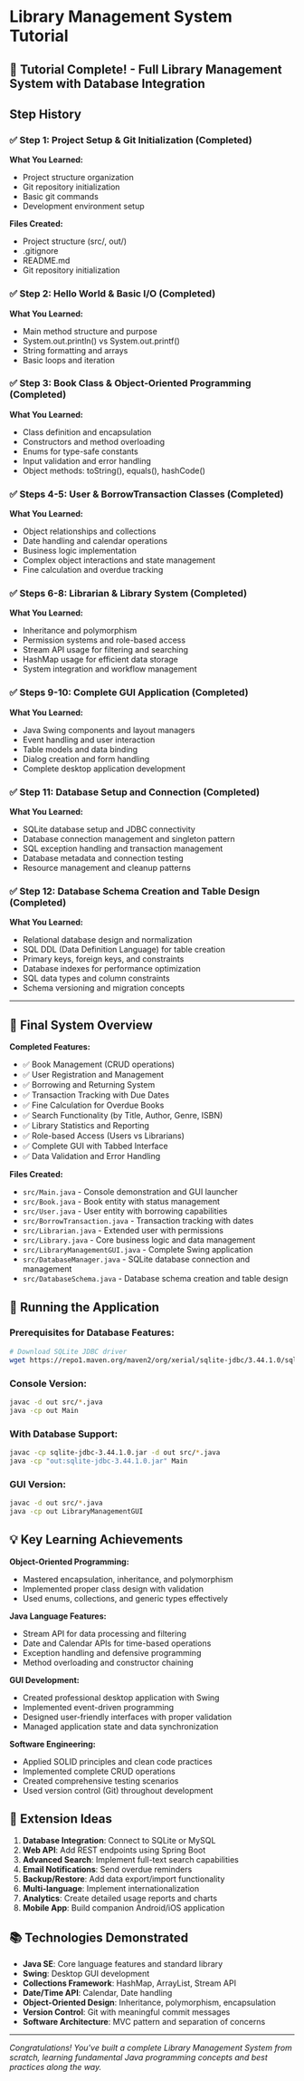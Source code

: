 # Library Management System Tutorial

## 🎉 Tutorial Complete! - Full Library Management System with Database Integration

## Step History

### ✅ Step 1: Project Setup & Git Initialization (Completed)

**What You Learned:**
- Project structure organization
- Git repository initialization  
- Basic git commands
- Development environment setup

**Files Created:**
- Project structure (src/, out/)
- .gitignore
- README.md
- Git repository initialization

### ✅ Step 2: Hello World & Basic I/O (Completed)

**What You Learned:**
- Main method structure and purpose
- System.out.println() vs System.out.printf()
- String formatting and arrays 
- Basic loops and iteration

### ✅ Step 3: Book Class & Object-Oriented Programming (Completed)

**What You Learned:**
- Class definition and encapsulation
- Constructors and method overloading
- Enums for type-safe constants
- Input validation and error handling
- Object methods: toString(), equals(), hashCode()

### ✅ Steps 4-5: User & BorrowTransaction Classes (Completed)

**What You Learned:**
- Object relationships and collections
- Date handling and calendar operations
- Business logic implementation
- Complex object interactions and state management
- Fine calculation and overdue tracking

### ✅ Steps 6-8: Librarian & Library System (Completed)

**What You Learned:**
- Inheritance and polymorphism
- Permission systems and role-based access
- Stream API usage for filtering and searching
- HashMap usage for efficient data storage
- System integration and workflow management

### ✅ Steps 9-10: Complete GUI Application (Completed)

**What You Learned:**
- Java Swing components and layout managers
- Event handling and user interaction
- Table models and data binding
- Dialog creation and form handling
- Complete desktop application development

### ✅ Step 11: Database Setup and Connection (Completed)

**What You Learned:**
- SQLite database setup and JDBC connectivity
- Database connection management and singleton pattern
- SQL exception handling and transaction management
- Database metadata and connection testing
- Resource management and cleanup patterns

### ✅ Step 12: Database Schema Creation and Table Design (Completed)

**What You Learned:**
- Relational database design and normalization
- SQL DDL (Data Definition Language) for table creation
- Primary keys, foreign keys, and constraints
- Database indexes for performance optimization
- SQL data types and column constraints
- Schema versioning and migration concepts

---

## 🎯 Final System Overview

**Completed Features:**
- ✅ Book Management (CRUD operations)
- ✅ User Registration and Management
- ✅ Borrowing and Returning System
- ✅ Transaction Tracking with Due Dates
- ✅ Fine Calculation for Overdue Books
- ✅ Search Functionality (by Title, Author, Genre, ISBN)
- ✅ Library Statistics and Reporting
- ✅ Role-based Access (Users vs Librarians)
- ✅ Complete GUI with Tabbed Interface
- ✅ Data Validation and Error Handling

**Files Created:**
- `src/Main.java` - Console demonstration and GUI launcher
- `src/Book.java` - Book entity with status management
- `src/User.java` - User entity with borrowing capabilities
- `src/BorrowTransaction.java` - Transaction tracking with dates
- `src/Librarian.java` - Extended user with permissions
- `src/Library.java` - Core business logic and data management
- `src/LibraryManagementGUI.java` - Complete Swing application
- `src/DatabaseManager.java` - SQLite database connection and management
- `src/DatabaseSchema.java` - Database schema creation and table design

## 🚀 Running the Application

### Prerequisites for Database Features:
```bash
# Download SQLite JDBC driver
wget https://repo1.maven.org/maven2/org/xerial/sqlite-jdbc/3.44.1.0/sqlite-jdbc-3.44.1.0.jar
```

### Console Version:
```bash
javac -d out src/*.java
java -cp out Main
```

### With Database Support:
```bash
javac -cp sqlite-jdbc-3.44.1.0.jar -d out src/*.java
java -cp "out:sqlite-jdbc-3.44.1.0.jar" Main
```

### GUI Version:
```bash
javac -d out src/*.java
java -cp out LibraryManagementGUI
```

## 💡 Key Learning Achievements

**Object-Oriented Programming:**
- Mastered encapsulation, inheritance, and polymorphism
- Implemented proper class design with validation
- Used enums, collections, and generic types effectively

**Java Language Features:**
- Stream API for data processing and filtering
- Date and Calendar APIs for time-based operations
- Exception handling and defensive programming
- Method overloading and constructor chaining

**GUI Development:**
- Created professional desktop application with Swing
- Implemented event-driven programming
- Designed user-friendly interfaces with proper validation
- Managed application state and data synchronization

**Software Engineering:**
- Applied SOLID principles and clean code practices
- Implemented complete CRUD operations
- Created comprehensive testing scenarios
- Used version control (Git) throughout development

## 🔧 Extension Ideas

1. **Database Integration**: Connect to SQLite or MySQL
2. **Web API**: Add REST endpoints using Spring Boot
3. **Advanced Search**: Implement full-text search capabilities
4. **Email Notifications**: Send overdue reminders
5. **Backup/Restore**: Add data export/import functionality
6. **Multi-language**: Implement internationalization
7. **Analytics**: Create detailed usage reports and charts
8. **Mobile App**: Build companion Android/iOS application

## 📚 Technologies Demonstrated

- **Java SE**: Core language features and standard library
- **Swing**: Desktop GUI development
- **Collections Framework**: HashMap, ArrayList, Stream API
- **Date/Time API**: Calendar, Date handling
- **Object-Oriented Design**: Inheritance, polymorphism, encapsulation
- **Version Control**: Git with meaningful commit messages
- **Software Architecture**: MVC pattern and separation of concerns

---

*Congratulations! You've built a complete Library Management System from scratch, learning fundamental Java programming concepts and best practices along the way.*